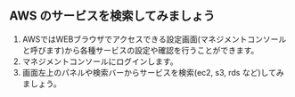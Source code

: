 ## AWS のサービスを検索してみましょう

1. AWSではWEBブラウザでアクセスできる設定画面(マネジメントコンソールと呼びます)から各種サービスの設定や確認を行うことができます。
1. マネジメントコンソールにログインします。
1. 画面左上のパネルや検索バーからサービスを検索(ec2, s3, rds など)してみましょう。
